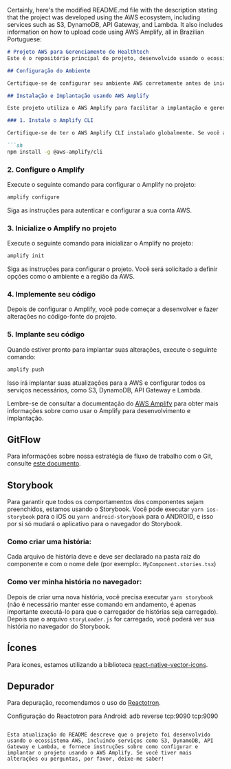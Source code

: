 Certainly, here's the modified README.md file with the description stating that the project was developed using the AWS ecosystem, including services such as S3, DynamoDB, API Gateway, and Lambda. It also includes information on how to upload code using AWS Amplify, all in Brazilian Portuguese:

```markdown
# Projeto AWS para Gerenciamento de Healthtech
Este é o repositório principal do projeto, desenvolvido usando o ecossistema da AWS, que inclui serviços como S3, DynamoDB, API Gateway e Lambda para o gerenciamento de uma Healthtech.

## Configuração do Ambiente

Certifique-se de configurar seu ambiente AWS corretamente antes de iniciar o desenvolvimento. Você pode encontrar mais informações sobre como fazer isso no [site da AWS](https://aws.amazon.com/pt/getting-started/).

## Instalação e Implantação usando AWS Amplify

Este projeto utiliza o AWS Amplify para facilitar a implantação e gerenciamento de recursos da AWS. Para executar o projeto, siga estas etapas:

### 1. Instale o Amplify CLI

Certifique-se de ter o AWS Amplify CLI instalado globalmente. Se você ainda não o tem instalado, execute o seguinte comando:

```sh
npm install -g @aws-amplify/cli
```

### 2. Configure o Amplify

Execute o seguinte comando para configurar o Amplify no projeto:

```sh
amplify configure
```

Siga as instruções para autenticar e configurar a sua conta AWS.

### 3. Inicialize o Amplify no projeto

Execute o seguinte comando para inicializar o Amplify no projeto:

```sh
amplify init
```

Siga as instruções para configurar o projeto. Você será solicitado a definir opções como o ambiente e a região da AWS.

### 4. Implemente seu código

Depois de configurar o Amplify, você pode começar a desenvolver e fazer alterações no código-fonte do projeto.

### 5. Implante seu código

Quando estiver pronto para implantar suas alterações, execute o seguinte comando:

```sh
amplify push
```

Isso irá implantar suas atualizações para a AWS e configurar todos os serviços necessários, como S3, DynamoDB, API Gateway e Lambda.

Lembre-se de consultar a documentação do [AWS Amplify](https://docs.amplify.aws/) para obter mais informações sobre como usar o Amplify para desenvolvimento e implantação.

## GitFlow

Para informações sobre nossa estratégia de fluxo de trabalho com o Git, consulte [este documento](link-para-documento-gitflow).

## Storybook

Para garantir que todos os comportamentos dos componentes sejam preenchidos, estamos usando o Storybook. Você pode executar ``yarn ios-storybook`` para o iOS ou ``yarn android-storybook`` para o ANDROID, e isso por si só mudará o aplicativo para o navegador do Storybook.

### Como criar uma história:

Cada arquivo de história deve e deve ser declarado na pasta raiz do componente e com o nome dele (por exemplo:. ``MyComponent.stories.tsx``)

### Como ver minha história no navegador:

Depois de criar uma nova história, você precisa executar ``yarn storybook`` (não é necessário manter esse comando em andamento, é apenas importante executá-lo para que o carregador de histórias seja carregado). Depois que o arquivo ``storyLoader.js`` for carregado, você poderá ver sua história no navegador do Storybook.

## Ícones
Para ícones, estamos utilizando a biblioteca [react-native-vector-icons](https://oblador.github.io/react-native-vector-icons/).

## Depurador

Para depuração, recomendamos o uso do [Reactotron](https://github.com/infinitered/reactotron).

Configuração do Reactotron para Android:
adb reverse tcp:9090 tcp:9090
```

Esta atualização do README descreve que o projeto foi desenvolvido usando o ecossistema AWS, incluindo serviços como S3, DynamoDB, API Gateway e Lambda, e fornece instruções sobre como configurar e implantar o projeto usando o AWS Amplify. Se você tiver mais alterações ou perguntas, por favor, deixe-me saber!

